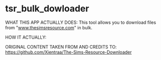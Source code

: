 # tsr_bulk_dowloader

WHAT THIS APP ACTUALLY DOES:
This tool allows you to download files from "www.thesimsresource.com" in bulk.

HOW IT ACTUALLY:


ORIGINAL CONTENT TAKEN FROM AND CREDITS TO:
https://github.com/Xientraa/The-Sims-Resource-Downloader

